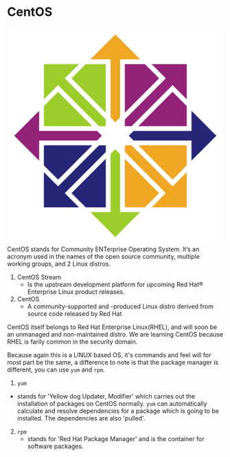 # CentOS 
<img src="./figures/centos-logo.png" style="width: 55vw; min-width: 100px;"/>
CentOS stands for Community ENTerprise Operating System. It’s an acronym used in the names of the open source community, multiple working groups, and 2 Linux distros.

1. CentOS Stream
   - Is the upstream development platform for upcoming Red Hat® Enterprise Linux product releases.
2. CentOS
   - A community-supported and -produced Linux distro derived from source code released by Red Hat

CentOS itself belongs to Red Hat Enterprise Linux(RHEL), and will soon be an unmanaged and non-maintained distro.  We are learning CentOS because RHEL is farily common in the security domain. 

Because again this is a LINUX based OS, it's commands and feel will for most part be the same, a difference to note is that the package manager is different, you can use `yum` and `rpm`.

1. `yum`
  - stands for 'Yellow dog Updater, Modifier' which carries out the installation of packages on CentOS normally. `yum` can automatically calculate and resolve dependencies for a package which is going to be installed. The dependencies are also 'pulled'.

2. `rpm`
   - stands for 'Red Hat Package Manager' and is the container for software packages.